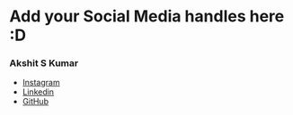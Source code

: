 # Add your Social Media handles here :D

### Akshit S Kumar
- [Instagram](https://www.instagram.com/akshit_1602/)
- [Linkedin](https://www.linkedin.com/in/akshit-sk/)
- [GitHub](https://github.com/4k5h1t)
